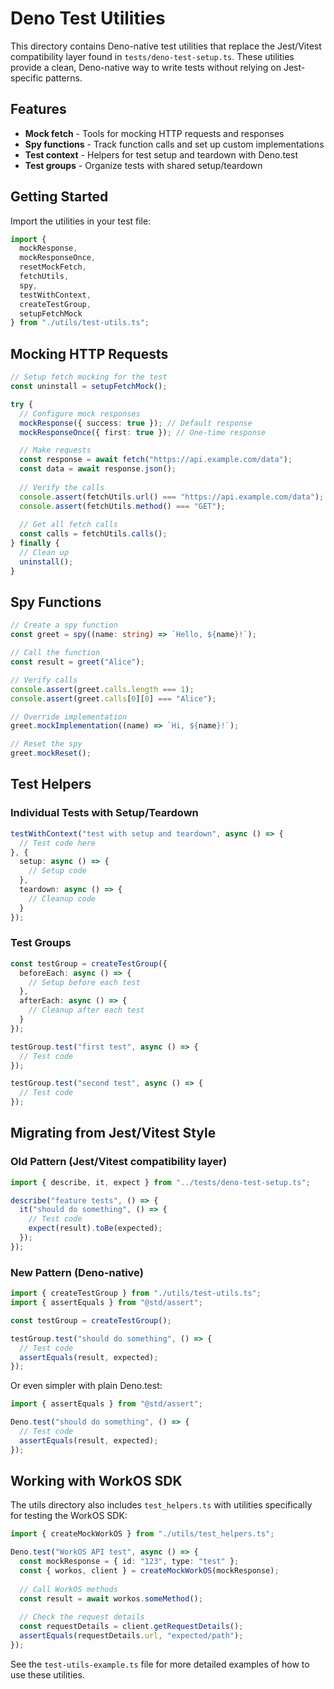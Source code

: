 # Deno Test Utilities

This directory contains Deno-native test utilities that replace the Jest/Vitest compatibility layer found in `tests/deno-test-setup.ts`. These utilities provide a clean, Deno-native way to write tests without relying on Jest-specific patterns.

## Features

- **Mock fetch** - Tools for mocking HTTP requests and responses
- **Spy functions** - Track function calls and set up custom implementations
- **Test context** - Helpers for test setup and teardown with Deno.test
- **Test groups** - Organize tests with shared setup/teardown

## Getting Started

Import the utilities in your test file:

```typescript
import { 
  mockResponse, 
  mockResponseOnce, 
  resetMockFetch, 
  fetchUtils, 
  spy, 
  testWithContext, 
  createTestGroup,
  setupFetchMock 
} from "./utils/test-utils.ts";
```

## Mocking HTTP Requests

```typescript
// Setup fetch mocking for the test
const uninstall = setupFetchMock();

try {
  // Configure mock responses
  mockResponse({ success: true }); // Default response
  mockResponseOnce({ first: true }); // One-time response

  // Make requests
  const response = await fetch("https://api.example.com/data");
  const data = await response.json();
  
  // Verify the calls
  console.assert(fetchUtils.url() === "https://api.example.com/data");
  console.assert(fetchUtils.method() === "GET");
  
  // Get all fetch calls
  const calls = fetchUtils.calls();
} finally {
  // Clean up
  uninstall();
}
```

## Spy Functions

```typescript
// Create a spy function
const greet = spy((name: string) => `Hello, ${name}!`);

// Call the function
const result = greet("Alice");

// Verify calls
console.assert(greet.calls.length === 1);
console.assert(greet.calls[0][0] === "Alice");

// Override implementation
greet.mockImplementation((name) => `Hi, ${name}!`);

// Reset the spy
greet.mockReset();
```

## Test Helpers

### Individual Tests with Setup/Teardown

```typescript
testWithContext("test with setup and teardown", async () => {
  // Test code here
}, {
  setup: async () => {
    // Setup code
  },
  teardown: async () => {
    // Cleanup code
  }
});
```

### Test Groups

```typescript
const testGroup = createTestGroup({
  beforeEach: async () => {
    // Setup before each test
  },
  afterEach: async () => {
    // Cleanup after each test
  }
});

testGroup.test("first test", async () => {
  // Test code
});

testGroup.test("second test", async () => {
  // Test code
});
```

## Migrating from Jest/Vitest Style

### Old Pattern (Jest/Vitest compatibility layer)

```typescript
import { describe, it, expect } from "../tests/deno-test-setup.ts";

describe("feature tests", () => {
  it("should do something", () => {
    // Test code
    expect(result).toBe(expected);
  });
});
```

### New Pattern (Deno-native)

```typescript
import { createTestGroup } from "./utils/test-utils.ts";
import { assertEquals } from "@std/assert";

const testGroup = createTestGroup();

testGroup.test("should do something", () => {
  // Test code
  assertEquals(result, expected);
});
```

Or even simpler with plain Deno.test:

```typescript
import { assertEquals } from "@std/assert";

Deno.test("should do something", () => {
  // Test code
  assertEquals(result, expected);
});
```

## Working with WorkOS SDK

The utils directory also includes `test_helpers.ts` with utilities specifically for testing the WorkOS SDK:

```typescript
import { createMockWorkOS } from "./utils/test_helpers.ts";

Deno.test("WorkOS API test", async () => {
  const mockResponse = { id: "123", type: "test" };
  const { workos, client } = createMockWorkOS(mockResponse);
  
  // Call WorkOS methods
  const result = await workos.someMethod();
  
  // Check the request details
  const requestDetails = client.getRequestDetails();
  assertEquals(requestDetails.url, "expected/path");
});
```

See the `test-utils-example.ts` file for more detailed examples of how to use these utilities.